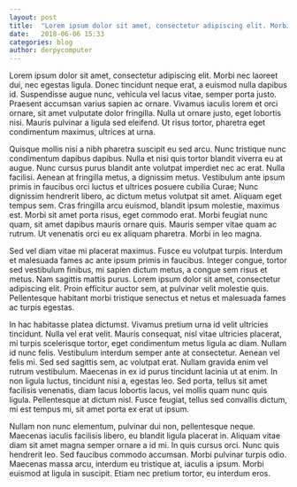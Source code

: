 ```yaml
---
layout: post
title:  "Lorem ipsum dolor sit amet, consectetur adipiscing elit. Morbi nec laoreet dui, nec"
date:   2018-06-06 15:33
categories: blog
author: derpycomputer
---
```



Lorem ipsum dolor sit amet, consectetur adipiscing elit. Morbi nec laoreet dui, nec egestas ligula. Donec tincidunt neque erat, a euismod nulla dapibus id. Suspendisse augue nunc, vehicula vel lacus vitae, semper porta justo. Praesent accumsan varius sapien ac ornare. Vivamus iaculis lorem et orci ornare, sit amet vulputate dolor fringilla. Nulla ut ornare justo, eget lobortis nisi. Mauris pulvinar a ligula sed eleifend. Ut risus tortor, pharetra eget condimentum maximus, ultrices at urna.

Quisque mollis nisi a nibh pharetra suscipit eu sed arcu. Nunc tristique nunc condimentum dapibus dapibus. Nulla et nisi quis tortor blandit viverra eu at augue. Nunc cursus purus blandit ante volutpat imperdiet nec ac erat. Nulla facilisi. Aenean at fringilla metus, a dignissim metus. Vestibulum ante ipsum primis in faucibus orci luctus et ultrices posuere cubilia Curae; Nunc dignissim hendrerit libero, ac dictum metus volutpat sit amet. Aliquam eget tempus sem. Cras fringilla arcu euismod, blandit ipsum molestie, maximus est. Morbi sit amet porta risus, eget commodo erat. Morbi feugiat nunc quam, sit amet dapibus mauris ornare quis. Mauris semper vitae quam ac rutrum. Ut venenatis orci eu ex aliquam pharetra. Morbi in leo magna.

Sed vel diam vitae mi placerat maximus. Fusce eu volutpat turpis. Interdum et malesuada fames ac ante ipsum primis in faucibus. Integer congue, tortor sed vestibulum finibus, mi sapien dictum metus, a congue sem risus et metus. Nam sagittis mattis purus. Lorem ipsum dolor sit amet, consectetur adipiscing elit. Proin efficitur auctor sem, at pulvinar velit molestie quis. Pellentesque habitant morbi tristique senectus et netus et malesuada fames ac turpis egestas.

In hac habitasse platea dictumst. Vivamus pretium urna id velit ultricies tincidunt. Nulla vel erat velit. Mauris consequat, nisl vitae ultricies placerat, mi turpis scelerisque tortor, eget condimentum metus ligula ac diam. Nullam id nunc felis. Vestibulum interdum semper ante at consectetur. Aenean vel felis mi. Sed sed sagittis sem, ac volutpat erat. Nullam gravida enim vel rutrum vestibulum. Maecenas in ex id purus tincidunt lacinia ut at enim. In non ligula luctus, tincidunt nisi a, egestas leo. Sed porta, tellus sit amet facilisis venenatis, diam lacus lobortis lacus, vel mollis quam nunc quis ligula. Pellentesque at dictum nisl. Fusce feugiat, tellus sed convallis dictum, mi est tempus mi, sit amet porta ex erat ut ipsum.

Nullam non nunc elementum, pulvinar dui non, pellentesque neque. Maecenas iaculis facilisis libero, eu blandit ligula placerat in. Aliquam vitae diam sit amet magna semper ornare a id mi. In quis cursus orci. Nunc quis hendrerit leo. Sed faucibus commodo accumsan. Morbi pulvinar turpis odio. Maecenas massa arcu, interdum eu tristique at, iaculis a ipsum. Morbi euismod at ligula in suscipit. Etiam nec pretium tortor, eu interdum eros. 
